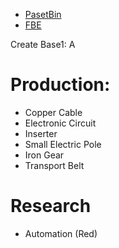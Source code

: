 * [PasetBin](https://factoriobin.com/post/wyeihC1N)
* [FBE](https://fbe.teoxoy.com/?source=https://factoriobin.com/static/cdn/forever/post/w/y/e/wyeihC1N/0/v0/blueprint-30832958756172e5.txt)

Create Base1: A
# Production:
- Copper Cable
- Electronic Circuit
- Inserter
- Small Electric Pole
- Iron Gear
- Transport Belt

# Research
- Automation (Red)

